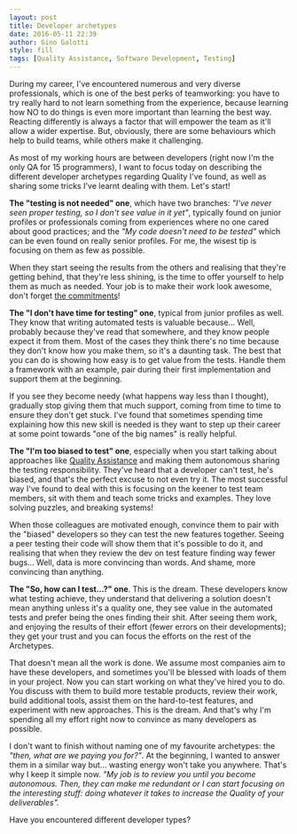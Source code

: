 ```yaml
---
layout: post
title: Developer archetypes
date: 2016-05-11 22:39
author: Gino Galotti
style: fill
tags: [Quality Assistance, Software Development, Testing]
---
```

During my career, I've encountered numerous and very diverse professionals, which is one of the best perks of teamworking: you have to try really hard to not learn something from the experience, because learning how NO to do things is even more important than learning the best way. Reacting differently is always a factor that will empower the team as it'll allow a wider expertise. But, obviously, there are some behaviours which help to build teams, while others make it challenging.

As most of my working hours are between developers (right now I'm the only QA for 15 programmers), I want to focus today on describing the different developer archetypes regarding Quality I've found, as well as sharing some tricks I've learnt dealing with them. Let's start!

**The "testing is not needed" one**, which have two branches: _"I've never seen proper testing, so I don't see value in it yet"_, typically found on junior profiles or professionals coming from experiences where no one cared about good practices; and the _"My code doesn't need to be tested"_ which can be even found on really senior profiles. For me, the wisest tip is focusing on them as few as possible.

When they start seeing the results from the others and realising that they're getting behind, that they're less shining, is the time to offer yourself to help them as much as needed. Your job is to make their work look awesome, don't forget [the commitments](https://callmegino.wordpress.com/2016/03/22/hi-im-your-tester/)!

**The "I don't have time for testing" one**, typical from junior profiles as well. They know that writing automated tests is valuable because... Well, probably because they've read that somewhere, and they know people expect it from them. Most of the cases they think there's no time because they don't know how you make them, so it's a daunting task. The best that you can do is showing how easy is to get value from the tests. Handle them a framework with an example, pair during their first implementation and support them at the beginning.

If you see they become needy (what happens way less than I thought), gradually stop giving them that much support, coming from time to time to ensure they don't get stuck. I've found that sometimes spending time explaining how this new skill is needed is they want to step up their career at some point towards "one of the big names" is really helpful.

**The "I'm too biased to test" one**, especially when you start talking about approaches like [Quality Assistance](https://callmegino.wordpress.com/2016/04/03/meet-quality-assistance/) and making them autonomous sharing the testing responsibility. They've heard that a developer can't test, he's biased, and that's the perfect excuse to not even try it. The most successful way I've found to deal with this is focusing on the keener to test team members, sit with them and teach some tricks and examples. They love solving puzzles, and breaking systems!

When those colleagues are motivated enough, convince them to pair with the "biased" developers so they can test the new features together. Seeing a peer testing their code will show them that it's possible to do it, and realising that when they review the dev on test feature finding way fewer bugs... Well, data is more convincing than words. And shame, more convincing than anything.

**The "So, how can I test...?" one**. This is the dream. These developers know what testing achieve, they understand that delivering a solution doesn't mean anything unless it's a quality one, they see value in the automated tests and prefer being the ones finding their shit. After seeing them work, and enjoying the results of their effort (fewer errors on their developments); they get your trust and you can focus the efforts on the rest of the Archetypes.

That doesn't mean all the work is done. We assume most companies aim to have these developers, and sometimes you'll be blessed with loads of them in your project. Now you can start working on what they've hired you to do. You discuss with them to build more testable products, review their work, build additional tools, assist them on the hard-to-test features, and experiment with new approaches. This is the dream. And that's why I'm spending all my effort right now to convince as many developers as possible.

I don't want to finish without naming one of my favourite archetypes: the *"then, what are we paying you for?"*. At the beginning, I wanted to answer them in a similar way but... wasting energy won't take you anywhere. That's why I keep it simple now. *"My job is to review you until you become autonomous. Then, they can make me redundant or I can start focusing on the interesting stuff: doing whatever it takes to increase the Quality of your deliverables".*

Have you encountered different developer types?
